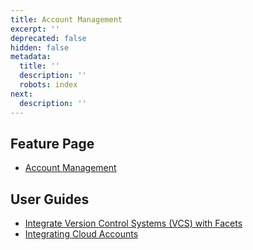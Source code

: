 ```yaml
---
title: Account Management
excerpt: ''
deprecated: false
hidden: false
metadata:
  title: ''
  description: ''
  robots: index
next:
  description: ''
---
```

## Feature Page

- [Account Management](doc:accounts) 

## User Guides

- [Integrate Version Control Systems (VCS) with Facets](doc:integrating-vcs-accounts)
- [Integrating Cloud Accounts](doc:integrating-cloud-accounts)